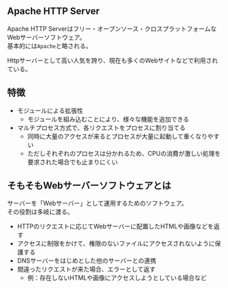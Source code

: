 ## Apache HTTP Server
Apache HTTP Serverはフリー・オープンソース・クロスプラットフォームな  
Webサーバーソフトウェア。  
基本的には`Apache`と略される。

Httpサーバーとして高い人気を誇り、現在も多くのWebサイトなどで利用されている。

## 特徴
* モジュールによる拡張性
  - モジュールを組み込むことにより、様々な機能を追加できる
* マルチプロセス方式で、各リクエストをプロセスに割り当てる
  - 同時に大量のアクセスが来るとプロセスが大量に起動して重くなりやすい
  - ただしそれぞれのプロセスは分かれるため、CPUの消費が激しい処理を要求された場合でも止まりにくい

## そもそもWebサーバーソフトウェアとは
サーバーを「Webサーバー」として運用するためのソフトウェア。  
その役割は多岐に渡る。

* HTTPのリクエストに応じてWebサーバーに配置したHTMLや画像などを返す
* アクセスに制限をかけて、権限のないファイルにアクセスされないように保護する
* DNSサーバーをはじめとした他のサーバーとの連携
* 間違ったリクエストが来た場合、エラーとして返す
  - 例：存在しないHTMLや画像にアクセスしようとしている場合など